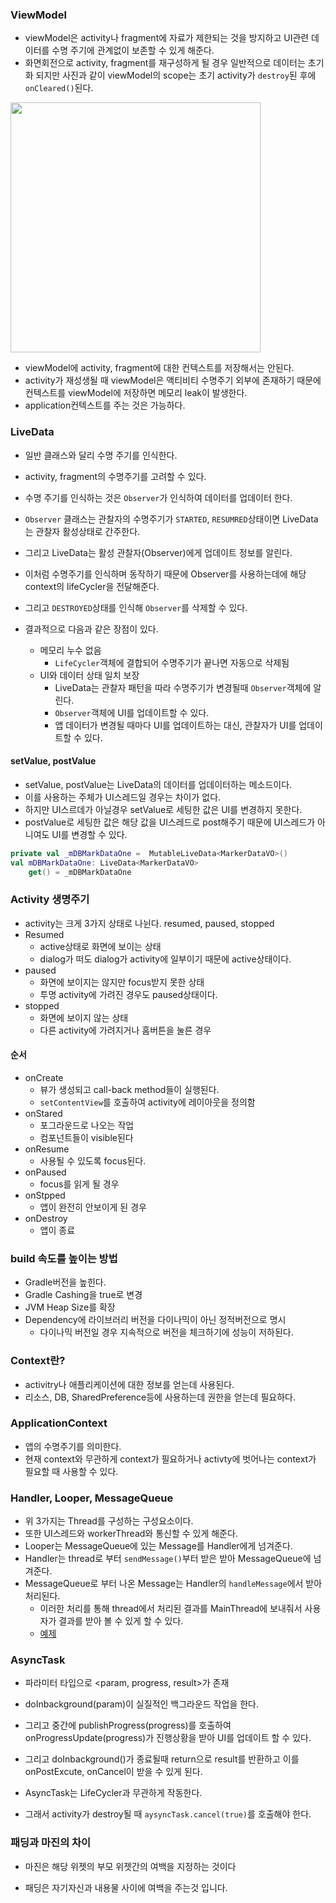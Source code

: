 ### ViewModel

- viewModel은 activity나 fragment에 자료가 제한되는 것을 방지하고 UI관련 데이터를 수명 주기에 관계없이 보존할 수 있게 해준다.
- 화면회전으로 activity, fragment를 재구성하게 될 경우 일반적으로 데이터는 초기화 되지만 사진과 같이 viewModel의 scope는 초기 activity가 `destroy`된 후에 `onCleared()`된다.

<div>
<img src="https://developer.android.com/images/topic/libraries/architecture/viewmodel-lifecycle.png?hl=ko" width="400">
</div>

- viewModel에 activity, fragment에 대한 컨텍스트를 저장해서는 안된다.
- activity가 재성생될 때 viewModel은 액티비티 수명주기 외부에 존재하기 때문에 컨텍스트를 viewModel에 저장하면 메모리 leak이 발생한다.
- application컨텍스트를 주는 것은 가능하다.

### LiveData

- 일반 클래스와 달리 수명 주기를 인식한다.
- activity, fragment의 수명주기를 고려할 수 있다.
- 수명 주기를 인식하는 것은 `Observer`가 인식하여 데이터를 업데이터 한다.

- `Observer` 클래스는 관찰자의 수명주기가 `STARTED`, `RESUMRED`상태이면 LiveData는 관찰자 활성상태로 간주한다.
- 그리고 LiveData는 활성 관찰자(Observer)에게 업데이트 정보를 알린다.

- 이처럼 수명주기를 인식하며 동작하기 때문에 Observer를 사용하는데에 해당 context의 lifeCycler을 전달해준다.
- 그리고 `DESTROYED`상태를 인식해 `Observer`를 삭제할 수 있다.

- 결과적으로 다음과 같은 장점이 있다.
  - 메모리 누수 없음
    - `LifeCycler`객체에 결합되어 수명주기가 끝나면 자동으로 삭제됨
  - UI와 데이터 상태 일치 보장
    - LiveData는 관찰자 패턴을 따라 수명주기가 변경될때 `Observer`객체에 알린다.
    - `Observer`객체에 UI를 업데이트할 수 있다.
    - 앱 데이터가 변경될 때마다 UI를 업데이트하는 대신, 관찰자가 UI를 업데이트할 수 있다.

#### setValue, postValue

- setValue, postValue는 LiveData의 데이터를 업데이터하는 메소드이다.
- 이를 사용하는 주체가 UI스레드일 경우는 차이가 없다.
- 하지만 UI스르데가 아닐경우 setValue로 세팅한 값은 UI를 변경하지 못한다.
- postValue로 세팅한 값은 해당 값을 UI스레드로 post해주기 때문에 UI스레드가 아니여도 UI를 변경할 수 있다.

```kotlin
private val _mDBMarkDataOne =  MutableLiveData<MarkerDataVO>()
val mDBMarkDataOne: LiveData<MarkerDataVO>
	get() = _mDBMarkDataOne
```

### Activity 생명주기

- activity는 크게 3가지 상태로 나뉜다. resumed, paused, stopped
- Resumed
  - active상태로 화면에 보이는 상태
  - dialog가 떠도 dialog가 activity에 일부이기 때문에 active상태이다.
- paused
  - 화면에 보이지는 않지만 focus받지 못한 상태
  - 투명 activity에 가려진 경우도 paused상태이다.
- stopped
  - 화면에 보이지 않는 상태
  - 다른 activity에 가려지거나 홈버튼을 눌른 경우

#### 순서

- onCreate
  - 뷰가 생성되고 call-back method들이 실행된다.
  - `setContentView`를 호출하여 activity에 레이아웃을 정의함
- onStared
  - 포그라운드로 나오는 작업
  - 컴포넌트들이 visible된다
- onResume
  - 사용될 수 있도록 focus된다.
- onPaused
  - focus를 읽게 될 경우
- onStpped
  - 앱이 완전히 안보이게 된 경우
- onDestroy
  - 앱이 종료

### build 속도를 높이는 방법

- Gradle버전을 높힌다.
- Gradle Cashing을 true로 변경
- JVM Heap Size를 확장
- Dependency에 라이브러리 버전을 다이나믹이 아닌 정적버전으로 명시
  - 다이나믹 버전일 경우 지속적으로 버전을 체크하기에 성능이 저하된다.

### Context란?

- activitry나 애플리케이션에 대한 정보를 얻는데 사용된다.
- 리소스, DB, SharedPreference등에 사용하는데 권한을 얻는데 필요하다.

### ApplicationContext

- 앱의 수명주기를 의미한다.
- 현재 context와 무관하게 context가 필요하거나 activty에 벗어나는 context가 필요할 때 사용할 수 있다.

### Handler, Looper, MessageQueue

- 위 3가지는 Thread를 구성하는 구성요소이다.
- 또한 UI스레드와 workerThread와 통신할 수 있게 해준다.
- Looper는 MessageQueue에 있는 Message를 Handler에게 넘겨준다.
- Handler는 thread로 부터 `sendMessage()`부터 받은 받아 MessageQueue에 넘겨준다.
- MessageQueue로  부터 나온 Message는 Handler의 `handleMessage`에서 받아 처리된다.
  - 이러한 처리를 통해 thread에서 처리된 결과를 MainThread에 보내줘서 사용자가 결과를 받아 볼 수 있게 할 수 있다.
  - [예제](https://github.com/vvvvvoin/MC_Android/blob/master/app/src/main/java/com/example/androidlectureexample/Example11_CounterLogHandlerActivity.java)

### AsyncTask

- 파라미터 타입으로 <param, progress, result>가 존재

- doInbackground(param)이 실질적인 백그라운드 작업을 한다. 
- 그리고 중간에 publishProgress(progress)를 호출하여 onProgressUpdate(progress)가 진행상황을 받아 UI를 업데이트 할 수 있다. 
- 그리고 doInbackground()가 종료될때 return으로 result를 반환하고 이를 onPostExcute, onCancel이 받을 수 있게 된다.

- AsyncTask는 LifeCycler과 무관하게 작동한다.
- 그래서 activity가 destroy될 때 `aysyncTask.cancel(true)`를 호출해야 한다.

### 패딩과 마진의 차이

- 마진은 해당 위젯의 부모 위젯간의 여백을 지정하는 것이다

- 패딩은 자기자신과 내용물 사이에 여백을 주는것 입니다.

